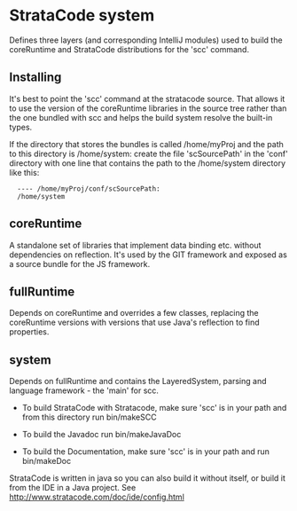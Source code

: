 # StrataCode system 

Defines three layers (and corresponding IntelliJ modules) used to build the coreRuntime and StrataCode distributions for the 'scc' command.

## Installing

It's best to point the 'scc' command at the stratacode source. That allows it to use the version of the coreRuntime libraries in the source tree rather than the one bundled with scc and helps the build system resolve the built-in types. 

If the directory that stores the bundles is called /home/myProj and the
path to this directory is /home/system: create the file 'scSourcePath' in the
'conf' directory with one line that contains the path to the /home/system directory like this: 

      ---- /home/myProj/conf/scSourcePath:
      /home/system

## coreRuntime 

A standalone set of libraries that implement data binding etc. without dependencies on reflection.  It's used by the GIT framework and exposed as a source bundle for the JS framework.

## fullRuntime 

Depends on coreRuntime and overrides a few classes, replacing the coreRuntime versions with versions that use Java's reflection to find properties.  

## system 

Depends on fullRuntime and contains the LayeredSystem, parsing and language framework - the 'main' for scc.

* To build StrataCode with Stratacode, make sure 'scc' is in your path and from this directory run bin/makeSCC

* To build the Javadoc run bin/makeJavaDoc

* To build the Documentation, make sure 'scc' is in your path and run bin/makeDoc

StrataCode is written in java so you can also build it without itself, or build it from the IDE in a Java project.  See http://www.stratacode.com/doc/ide/config.html
